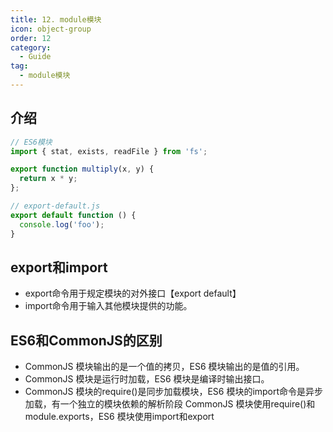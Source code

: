 ```yaml
---
title: 12. module模块 
icon: object-group
order: 12
category:
  - Guide
tag:
  - module模块
---
```



## 介绍

```js
// ES6模块
import { stat, exists, readFile } from 'fs';

export function multiply(x, y) {
  return x * y;
};

// export-default.js
export default function () {
  console.log('foo');
}
```

## export和import
- export命令用于规定模块的对外接口【export default】
- import命令用于输入其他模块提供的功能。

## ES6和CommonJS的区别
- CommonJS 模块输出的是一个值的拷贝，ES6 模块输出的是值的引用。
- CommonJS 模块是运行时加载，ES6 模块是编译时输出接口。
- CommonJS 模块的require()是同步加载模块，ES6 模块的import命令是异步加载，有一个独立的模块依赖的解析阶段
CommonJS 模块使用require()和module.exports，ES6 模块使用import和export